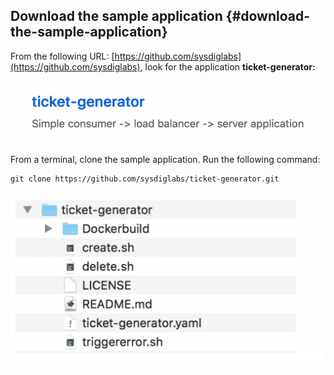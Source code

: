 ## Download the sample application {#download-the-sample-application}

From the following URL: [https://github.com/sysdiglabs](https://github.com/sysdiglabs), look for the application **ticket-generator:**

![](../images/sysdig_img28a.png)

From a terminal, clone the sample application. Run the following command:

```
git clone https://github.com/sysdiglabs/ticket-generator.git
```

![](../images/sysdig_img28b.png)